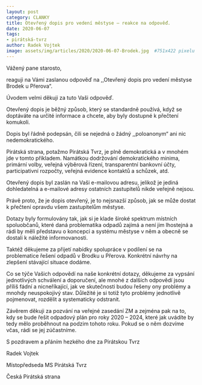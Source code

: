 ```yaml
---
layout: post
category: CLANKY
title: Otevřený dopis pro vedení městyse – reakce na odpověď.
date: 2020-06-07
tags: 
- pirátská-tvrz
author: Radek Vojtek
image: assets/img/articles/2020/2020-06-07-Brodek.jpg  #751x422 pixelu
---
```



Vážený pane starosto,


reaguji na Vámi zaslanou odpověď na ,,Otevřený dopis pro vedení městyse Brodek u Přerova“.

Úvodem velmi děkuji za tuto Vaši odpověď.

Otevřený dopis je běžný způsob, který se standardně používá, když se doptáváte na určité informace a chcete, aby byly dostupné k přečtení komukoli.

Dopis byl řádně podepsán, čili se nejedná o žádný ,,poloanonym“ ani nic nedemokratického.

Pirátská strana, potažmo Pirátská Tvrz, je plně demokratická a v mnohém jde v tomto příkladem. Namátkou dodržování demokratického minima, primární volby, veřejná výběrová řízení, transparentní bankovní účty, participativní rozpočty, veřejná evidence kontaktů a schůzek, atd.

Otevřený dopis byl zaslán na Vaši e-mailovou adresu, jelikož je jediná dohledatelná a e-mailové adresy ostatních zastupitelů nikde veřejně nejsou.

Právě proto, že je dopis otevřený, je to nejsnazší způsob, jak se může dostat k přečtení opravdu všem zastupitelům městyse.

Dotazy byly formulovány tak, jak si je klade široké spektrum místních spoluobčanů, které daná problematika odpadů zajímá a není jim lhostejná a rádi by měli představu o koncepci a systému městyse v něm a obecně se dostali k náležité informovanosti.

Taktéž děkujeme za přijetí nabídky spolupráce v podílení se na problematice řešení odpadů v Brodku u Přerova. Konkrétní návrhy na zlepšení stávající situace dodáme.

Co se týče Vašich odpovědí na naše konkrétní dotazy, děkujeme za vypsání jednotlivých schválení a doporučení, ale mnohé z dalších odpovědí jsou příliš fádní a nicneříkající, jak ve skutečnosti budou řešeny ony problémy a mnohdy neuspokojivý stav. Důležité je si totiž tyto problémy jednotlivě pojmenovat, rozdělit a systematicky odstranit.

Závěrem děkuji za pozvání na veřejné zasedání ZM a zejména pak na to, kdy se bude řešit odpadový plán pro roky 2020 – 2024, které jak uvádíte by tedy mělo proběhnout na podzim tohoto roku. Pokud se o něm dozvíme včas, rádi se jej zúčastníme.

S pozdravem a přáním hezkého dne za Pirátskou Tvrz

Radek Vojtek

Místopředseda MS Pirátská Tvrz

Česká Pirátská strana
